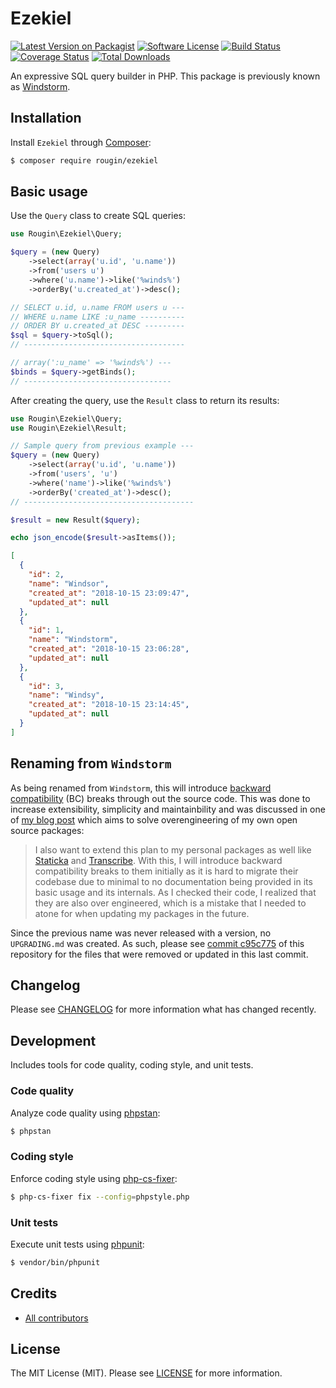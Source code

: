 # Ezekiel

[![Latest Version on Packagist][ico-version]][link-packagist]
[![Software License][ico-license]][link-license]
[![Build Status][ico-build]][link-build]
[![Coverage Status][ico-coverage]][link-coverage]
[![Total Downloads][ico-downloads]][link-downloads]

An expressive SQL query builder in PHP. This package is previously known as [Windstorm](https://github.com/rougin/ezekiel/tree/c95c77506087db19033997d1e752ce01c9294056).

## Installation

Install `Ezekiel` through [Composer](https://getcomposer.org/):

``` bash
$ composer require rougin/ezekiel
```

## Basic usage

Use the `Query` class to create SQL queries:

``` php
use Rougin\Ezekiel\Query;

$query = (new Query)
    ->select(array('u.id', 'u.name'))
    ->from('users u')
    ->where('u.name')->like('%winds%')
    ->orderBy('u.created_at')->desc();

// SELECT u.id, u.name FROM users u ---
// WHERE u.name LIKE :u_name ----------
// ORDER BY u.created_at DESC ---------
$sql = $query->toSql();
// ------------------------------------

// array(':u_name' => '%winds%') ---
$binds = $query->getBinds();
// ---------------------------------
```

After creating the query, use the `Result` class to return its results:

``` php
use Rougin\Ezekiel\Query;
use Rougin\Ezekiel\Result;

// Sample query from previous example ---
$query = (new Query)
    ->select(array('u.id', 'u.name'))
    ->from('users', 'u')
    ->where('name')->like('%winds%')
    ->orderBy('created_at')->desc();
// --------------------------------------

$result = new Result($query);

echo json_encode($result->asItems());
```

``` json
[
  {
    "id": 2,
    "name": "Windsor",
    "created_at": "2018-10-15 23:09:47",
    "updated_at": null
  },
  {
    "id": 1,
    "name": "Windstorm",
    "created_at": "2018-10-15 23:06:28",
    "updated_at": null
  },
  {
    "id": 3,
    "name": "Windsy",
    "created_at": "2018-10-15 23:14:45",
    "updated_at": null
  }
]
```

## Renaming from `Windstorm`

As being renamed from `Windstorm`, this will introduce [backward compatibility](https://en.wikipedia.org/wiki/Backward_compatibility) (BC) breaks through out the source code. This was done to increase extensibility, simplicity and maintainbility and was discussed in one of [my blog post](https://roug.in/hello-world-again/) which aims to solve overengineering of my own open source packages:

> I also want to extend this plan to my personal packages as well like [Staticka](https://github.com/staticka/staticka) and [Transcribe](https://github.com/rougin/transcribe). With this, I will introduce backward compatibility breaks to them initially as it is hard to migrate their codebase due to minimal to no documentation being provided in its basic usage and its internals. As I checked their code, I realized that they are also over engineered, which is a mistake that I needed to atone for when updating my packages in the future.

Since the previous name was never released with a version, no `UPGRADING.md` was created. As such, please see [commit c95c775](https://github.com/rougin/ezekiel/tree/c95c77506087db19033997d1e752ce01c9294056) of this repository for the files that were removed or updated in this last commit.

## Changelog

Please see [CHANGELOG][link-changelog] for more information what has changed recently.

## Development

Includes tools for code quality, coding style, and unit tests.

### Code quality

Analyze code quality using [phpstan](https://phpstan.org/):

``` bash
$ phpstan
```

### Coding style

Enforce coding style using [php-cs-fixer](https://cs.symfony.com/):

``` bash
$ php-cs-fixer fix --config=phpstyle.php
```

### Unit tests

Execute unit tests using [phpunit](https://phpunit.de/index.html):

``` bash
$ vendor/bin/phpunit
```

## Credits

- [All contributors][link-contributors]

## License

The MIT License (MIT). Please see [LICENSE][link-license] for more information.

[ico-build]: https://img.shields.io/github/actions/workflow/status/rougin/ezekiel/build.yml?style=flat-square
[ico-coverage]: https://img.shields.io/codecov/c/github/rougin/ezekiel?style=flat-square
[ico-downloads]: https://img.shields.io/packagist/dt/rougin/ezekiel.svg?style=flat-square
[ico-license]: https://img.shields.io/badge/license-MIT-brightgreen.svg?style=flat-square
[ico-version]: https://img.shields.io/packagist/v/rougin/ezekiel.svg?style=flat-square

[link-build]: https://github.com/rougin/ezekiel/actions
[link-changelog]: https://github.com/rougin/ezekiel/blob/master/CHANGELOG.md
[link-contributors]: https://github.com/rougin/ezekiel/contributors
[link-coverage]: https://app.codecov.io/gh/rougin/ezekiel
[link-downloads]: https://packagist.org/packages/rougin/ezekiel
[link-license]: https://github.com/rougin/ezekiel/blob/master/LICENSE.md
[link-packagist]: https://packagist.org/packages/rougin/ezekiel
